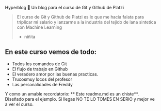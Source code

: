 Hyperblog 💚
Un blog para el curso de Git y Github de Platzi  
> El curso de Git y Github de Platzi es lo que me hacia falata para triplicar mi salario y lanzarme a la industria del tejido de lana sintetica con Machine Learning
> - niñita

## En este curso vemos de todo:
* Todos los comandos de Git 
* El flujo de trabajo en Github 
* El veradero amor por las buenas practicas.
* Trucosmuy locos del profesor 
* Las personalidades de Freddy

Y como un amable recordatorio: ** Este readme.md es un chiste**. Diseñado para el ejemplo. Si llegas NO TE LO TOMES EN SERIO y mejor ve a ver el curso.
